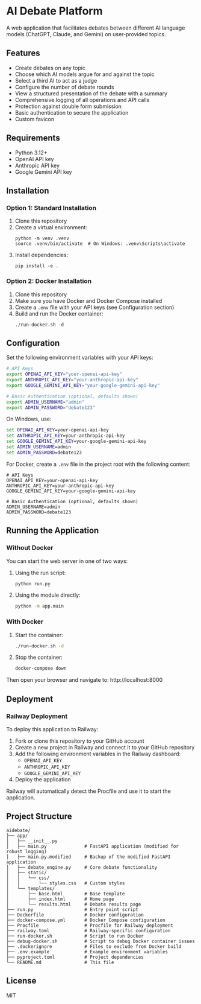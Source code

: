 # AI Debate Platform

A web application that facilitates debates between different AI language models (ChatGPT, Claude, and Gemini) on user-provided topics.

## Features

- Create debates on any topic
- Choose which AI models argue for and against the topic
- Select a third AI to act as a judge
- Configure the number of debate rounds
- View a structured presentation of the debate with a summary
- Comprehensive logging of all operations and API calls
- Protection against double form submission
- Basic authentication to secure the application
- Custom favicon

## Requirements

- Python 3.12+
- OpenAI API key
- Anthropic API key
- Google Gemini API key

## Installation

### Option 1: Standard Installation

1. Clone this repository
2. Create a virtual environment:
   ```
   python -m venv .venv
   source .venv/bin/activate  # On Windows: .venv\Scripts\activate
   ```
3. Install dependencies:
   ```
   pip install -e .
   ```

### Option 2: Docker Installation

1. Clone this repository
2. Make sure you have Docker and Docker Compose installed
3. Create a `.env` file with your API keys (see Configuration section)
4. Build and run the Docker container:
   ```
   ./run-docker.sh -d
   ```

## Configuration

Set the following environment variables with your API keys:

```bash
# API Keys
export OPENAI_API_KEY="your-openai-api-key"
export ANTHROPIC_API_KEY="your-anthropic-api-key"
export GOOGLE_GEMINI_API_KEY="your-google-gemini-api-key"

# Basic Authentication (optional, defaults shown)
export ADMIN_USERNAME="admin"
export ADMIN_PASSWORD="debate123"
```

On Windows, use:

```cmd
set OPENAI_API_KEY=your-openai-api-key
set ANTHROPIC_API_KEY=your-anthropic-api-key
set GOOGLE_GEMINI_API_KEY=your-google-gemini-api-key
set ADMIN_USERNAME=admin
set ADMIN_PASSWORD=debate123
```

For Docker, create a `.env` file in the project root with the following content:
```
# API Keys
OPENAI_API_KEY=your-openai-api-key
ANTHROPIC_API_KEY=your-anthropic-api-key
GOOGLE_GEMINI_API_KEY=your-google-gemini-api-key

# Basic Authentication (optional, defaults shown)
ADMIN_USERNAME=admin
ADMIN_PASSWORD=debate123
```

## Running the Application

### Without Docker

You can start the web server in one of two ways:

1. Using the run script:
   ```bash
   python run.py
   ```

2. Using the module directly:
   ```bash
   python -m app.main
   ```

### With Docker

1. Start the container:
   ```bash
   ./run-docker.sh -d
   ```

2. Stop the container:
   ```bash
   docker-compose down
   ```

Then open your browser and navigate to: http://localhost:8000

## Deployment

### Railway Deployment

To deploy this application to Railway:

1. Fork or clone this repository to your GitHub account
2. Create a new project in Railway and connect it to your GitHub repository
3. Add the following environment variables in the Railway dashboard:
   - `OPENAI_API_KEY`
   - `ANTHROPIC_API_KEY`
   - `GOOGLE_GEMINI_API_KEY`
4. Deploy the application

Railway will automatically detect the Procfile and use it to start the application.

## Project Structure

```
aidebate/
├── app/
│   ├── __init__.py
│   ├── main.py              # FastAPI application (modified for robust logging)
│   ├── main.py.modified     # Backup of the modified FastAPI application
│   ├── debate_engine.py     # Core debate functionality
│   ├── static/
│   │   └── css/
│   │       └── styles.css   # Custom styles
│   └── templates/
│       ├── base.html        # Base template
│       ├── index.html       # Home page
│       └── results.html     # Debate results page
├── run.py                   # Entry point script
├── Dockerfile               # Docker configuration
├── docker-compose.yml       # Docker Compose configuration
├── Procfile                 # Procfile for Railway deployment
├── railway.toml             # Railway-specific configuration
├── run-docker.sh            # Script to run Docker
├── debug-docker.sh          # Script to debug Docker container issues
├── .dockerignore            # Files to exclude from Docker build
├── .env.example             # Example environment variables
├── pyproject.toml           # Project dependencies
└── README.md                # This file
```

## License

MIT
